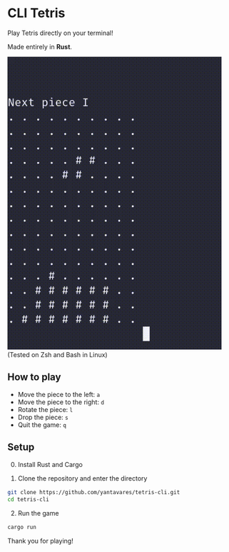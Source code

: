 # CLI Tetris

Play Tetris directly on your terminal!

Made entirely in **Rust**.

![Tetris CLI](assets/tetris-cli.gif)
(Tested on Zsh and Bash in Linux)

## How to play

- Move the piece to the left: `a`
- Move the piece to the right: `d`
- Rotate the piece: `l`
- Drop the piece: `s`
- Quit the game: `q`

## Setup

0. Install Rust and Cargo

1. Clone the repository and enter the directory

```bash
git clone https://github.com/yantavares/tetris-cli.git
cd tetris-cli
```

2. Run the game

```bash
cargo run
```

Thank you for playing!
